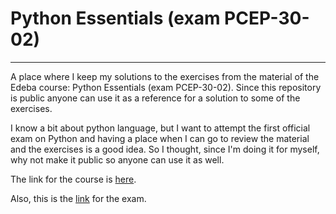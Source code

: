 # Python Essentials (exam PCEP-30-02)

--- 
A place where I keep my solutions to the exercises from the material of the 
Edeba course: Python Essentials (exam PCEP-30-02). Since this repository is public
anyone can use it as a reference for a solution to some of the exercises.

I know a bit about python language, but I want to attempt the first official exam on Python and
having a place when I can go to review the material and the exercises is a good idea. So I thought, since
I'm doing it for myself, why not make it public so anyone can use it as well.

The link for the course is [here](https://edube.org/study/pe1).

Also, this is the [link](https://pythoninstitute.org/pcep) for the exam.
